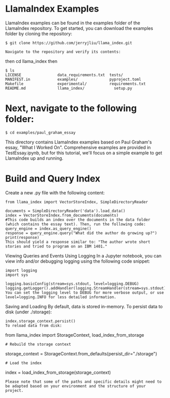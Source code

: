 # LlamaIndex Examples
LlamaIndex examples can be found in the examples folder of the LlamaIndex repository. To get started, you can download the examples folder by cloning the repository:

```
$ git clone https://github.com/jerryjliu/llama_index.git

Navigate to the repository and verify its contents:
```

then cd llama_index
then
```
$ ls
LICENSE                data_requirements.txt  tests/
MANIFEST.in            examples/              pyproject.toml
Makefile               experimental/          requirements.txt
README.md              llama_index/             setup.py
```

# Next, navigate to the following folder:

```
$ cd examples/paul_graham_essay

```
This directory contains LlamaIndex examples based on Paul Graham's essay, "What I Worked On". Comprehensive examples are provided in TestEssay.ipynb, but for this tutorial, we'll focus on a simple example to get LlamaIndex up and running.

# Build and Query Index
Create a new .py file with the following content:

```
from llama_index import VectorStoreIndex, SimpleDirectoryReader

documents = SimpleDirectoryReader('data').load_data()
index = VectorStoreIndex.from_documents(documents)
#This code builds an index over the documents in the data folder (which contains the essay text). Then, run the following code:
query_engine = index.as_query_engine()
response = query_engine.query("What did the author do growing up?")
print(response)
This should yield a response similar to: "The author wrote short stories and tried to program on an IBM 1401."

```
Viewing Queries and Events Using Logging
In a Jupyter notebook, you can view info and/or debugging logging using the following code snippet:

```
import logging
import sys

logging.basicConfig(stream=sys.stdout, level=logging.DEBUG)
logging.getLogger().addHandler(logging.StreamHandler(stream=sys.stdout))
You can set the logging level to DEBUG for more verbose output, or use level=logging.INFO for less detailed information.

```
Saving and Loading
By default, data is stored in-memory. To persist data to disk (under ./storage):

```
index.storage_context.persist()
To reload data from disk:

```
from llama_index import StorageContext, load_index_from_storage

```
# Rebuild the storage context
```
storage_context = StorageContext.from_defaults(persist_dir="./storage")
```
# Load the index
```
index = load_index_from_storage(storage_context)
```
Please note that some of the paths and specific details might need to be adapted based on your environment and the structure of your project.
